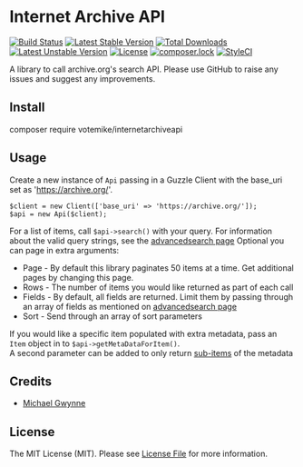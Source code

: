 # Internet Archive API

[![Build Status](https://travis-ci.org/votemike/internet-archive-api.svg?branch=master)](https://travis-ci.org/votemike/internet-archive-api)
[![Latest Stable Version](https://poser.pugx.org/votemike/internet-archive-api/v/stable)](https://packagist.org/packages/votemike/internet-archive-api)
[![Total Downloads](https://poser.pugx.org/votemike/internet-archive-api/downloads)](https://packagist.org/packages/votemike/internet-archive-api)
[![Latest Unstable Version](https://poser.pugx.org/votemike/internet-archive-api/v/unstable)](https://packagist.org/packages/votemike/internet-archive-api)
[![License](https://poser.pugx.org/votemike/internet-archive-api/license)](https://packagist.org/packages/votemike/internet-archive-api)
[![composer.lock](https://poser.pugx.org/votemike/internet-archive-api/composerlock)](https://packagist.org/packages/votemike/internet-archive-api)
[![StyleCI](https://styleci.io/repos/102968140/shield?branch=master)](https://styleci.io/repos/102968140)

A library to call archive.org's search API. 
Please use GitHub to raise any issues and suggest any improvements.

## Install

composer require votemike/internetarchiveapi

## Usage

Create a new instance of `Api` passing in a Guzzle Client with the base_uri set as 'https://archive.org/'.
```
$client = new Client(['base_uri' => 'https://archive.org/']);
$api = new Api($client);
```

For a list of items, call `$api->search()` with your query. For information about the valid query strings, see the [advancedsearch page](https://archive.org/advancedsearch.php)
Optional you can page in extra arguments:
* Page - By default this library paginates 50 items at a time. Get additional pages by changing this page.
* Rows - The number of items you would like returned as part of each call
* Fields - By default, all fields are returned. Limit them by passing through an array of fields as mentioned on [advancedsearch page](https://archive.org/advancedsearch.php)
* Sort - Send through an array of sort parameters

If you would like a specific item populated with extra metadata, pass an `Item` object in to `$api->getMetaDataForItem()`.  
A second parameter can be added to only return [sub-items](http://blog.archive.org/2013/07/04/metadata-api/) of the metadata

## Credits

- [Michael Gwynne](https://votemike.co.uk)

## License

The MIT License (MIT). Please see [License File](LICENSE.md) for more information.

[link-author]: https://github.com/votemike
